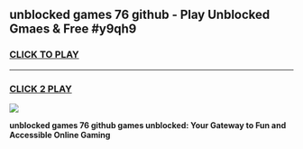 
## unblocked games 76 github - Play Unblocked Gmaes & Free #y9qh9
<h3>
<a href="https://premium.freeplayer.one?title=unblocked_games_76_github&ref=01M">CLICK TO PLAY</a></h3>
<hr>

<h3>
<a href="https://premium.freeplayer.one?title=unblocked_games_76_github&ref=01M">CLICK 2 PLAY</a>
  
</h3>

<a href="https://premium.freeplayer.one?title=unblocked_games_76_github&ref=01M"><img src="https://clearcache.store/games.png"></a>


**unblocked games 76 github games unblocked: Your Gateway to Fun and Accessible Online Gaming**

